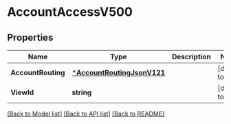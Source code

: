 # AccountAccessV500

## Properties
Name | Type | Description | Notes
------------ | ------------- | ------------- | -------------
**AccountRouting** | [***AccountRoutingJsonV121**](AccountRoutingJsonV121.md) |  | [default to null]
**ViewId** | **string** |  | [default to null]

[[Back to Model list]](../README.md#documentation-for-models) [[Back to API list]](../README.md#documentation-for-api-endpoints) [[Back to README]](../README.md)


